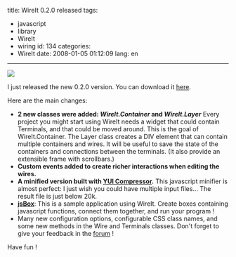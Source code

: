 title: WireIt 0.2.0 released
tags:
  - javascript
  - library
  - WireIt
  - wiring
id: 134
categories:
  - WireIt
date: 2008-01-05 01:12:09
lang: en
---

![](http://javascript.neyric.com/wireit/jsBox.gif)

I just released the new 0.2.0 version. You can download it [here](http://wireit.googlecode.com/files/WireIt-0.2.0.zip).

Here are the main changes:

*   **2 new classes were added: _WireIt.Container_ and _WireIt.Layer_**
Every project you might start using WireIt needs a widget that could contain Terminals, and that could be moved around. This is the goal of WireIt.Container.
The Layer class creates a DIV element that can contain multiple containers and wires. It will be useful to save the state of the containers and connections between the terminals. (It also provide an extensible frame with scrollbars.)
*   **Custom events added to create richer interactions when editing the wires.**
*   **A minified version built with [YUI Compressor](http://developer.yahoo.com/yui/compressor/).**
This javascript minifier is almost perfect: I just wish you could have multiple input files...
The result file is just below 20k.
*   [**jsBox**](http://javascript.neyric.com/wireit/test/jsBox/jsBox.html): This is a sample application using WireIt.
Create boxes containing javascript functions, connect them together, and run your program !
*   Many new configuration options, configurable CSS class names, and some new methods in the Wire and Terminals classes.
Don't forget to give your feedback in the [forum](http://groups.google.com/group/wireit) !

Have fun !
